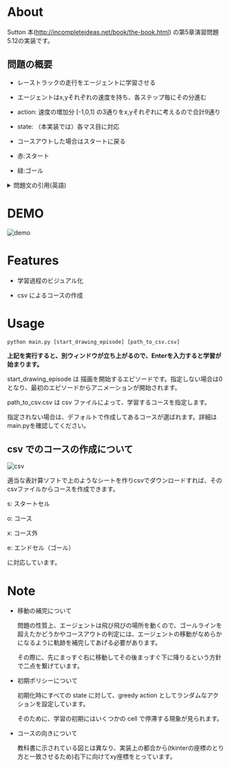 # About

Sutton 本(http://incompleteideas.net/book/the-book.html) の第5章演習問題5.12の実装です。

## 問題の概要

- レーストラックの走行をエージェントに学習させる

- エージェントはx,yそれぞれの速度を持ち、各ステップ毎にその分進む

- action: 速度の増加分 [-1,0,1] の3通りをx,yそれぞれに考えるので合計9通り

- state: （本実装では）各マス目に対応

- コースアウトした場合はスタートに戻る

- 赤:スタート

- 緑:ゴール


<details>
<summary>問題文の引用(英語)</summary>
 http://incompleteideas.net/book/RLbook2020.pdf p133 より引用

> Exercise 5.12: Racetrack (programming)

> Consider driving a race car around a turn like those shown in Figure 5.5.
>You want to go as fast as possible, but not so fast as to run off the track. In our simplified racetrack, the car is at one of a discrete set of grid positions, the cells in the diagram. 
>The velocity is also discrete, a number of grid cells moved horizontally and vertically per time step. 
>The actions are increments to the velocity components. Each may be changed by +1, 1, or 0 in each step, for a total of nine (3 x 3) actions. 
>Both velocity components are restricted to be nonnegative and less than 5, and they cannot both be zero except at the starting line.
>Each episode begins in one of the randomly selected start states with both velocity components zero and ends when the car crosses the finish line.
>The rewards are 1 for each step until the car crosses the finish line. 
>If the car hits the track boundary, it is moved back to a random position on the starting line, both velocity components are reduced to zero, and the episode continues. 
>Before updating the car’s location at each time step, check to see if the projected path of the car intersects the track boundary. 
>If it intersects the finish line, the episode ends; if it intersects anywhere else, the car is considered to have hit the track boundary and is sent back to the starting line. 
>To make the task more challenging, with probability 0.1 at each time step the velocity increments are both zero, independently of the intended increments. 
>Apply a Monte Carlo control method to this task to compute the optimal policy from each starting state. 
>Exhibit several trajectories following the optimal policy (but turn the noise off for these trajectories).

</details>

# DEMO

![demo](https://i.imgur.com/CxGc9Fp.gif)
 

# Features
 
 - 学習過程のビジュアル化

 - csv によるコースの作成
 
# Usage
 
 ```
python main.py [start_drawing_episode] [path_to_csv.csv]
 ```

 **上記を実行すると、別ウィンドウが立ち上がるので、Enterを入力すると学習が始まります。**

start_drawing_episode は 描画を開始するエピソードです。指定しない場合は0となり、最初のエピソードからアニメーションが開始されます。

path_to_csv.csv は csv ファイルによって、学習するコースを指定します。

指定されない場合は、デフォルトで作成してあるコースが選ばれます。詳細はmain.pyを確認してください。

## csv でのコースの作成について

![csv](https://i.imgur.com/sBUNXfJ.png)

適当な表計算ソフトで上のようなシートを作りcsvでダウンロードすれば、そのcsvファイルからコースを作成できます。

s: スタートセル

o: コース

x: コース外

e: エンドセル（ゴール）

に対応しています。

# Note

- 移動の補完について

  問題の性質上、エージェントは飛び飛びの場所を動くので、ゴールラインを超えたかどうかやコースアウトの判定には、エージェントの移動がなめらかになるように軌跡を補完してあげる必要があります。

  その際に、先にまっすぐ右に移動してその後まっすぐ下に降りるという方針で二点を繋げています。
  
- 初期ポリシーについて

  初期化時にすべての state に対して、greedy action としてランダムなアクションを設定しています。

  そのために、学習の初期にはいくつかの cell で停滞する現象が見られます。

- コースの向きについて

  教科書に示されている図とは異なり、実装上の都合から(tkinterの座標のとり方と一致させるため)右下に向けてxy座標をとっています。


